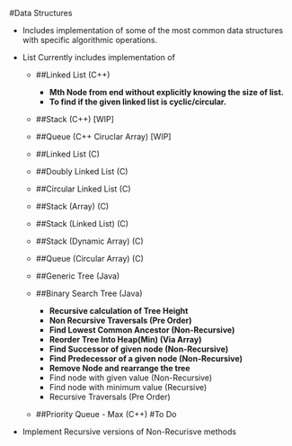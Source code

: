 #Data Structures 

* Includes implementation of some of the most common data structures with specific algorithmic operations.
* List Currently includes implementation of  

	* ##Linked List (C++)
		* **Mth Node from end without explicitly knowing the size of list.**
		* **To find if the given linked list is cyclic/circular.**
	
	* ##Stack (C++) [WIP]
	
	* ##Queue (C++ Ciruclar Array) [WIP]

	* ##Linked List (C)
	 
	* ##Doubly Linked List (C)
	
	* ##Circular Linked List (C)
	
	* ##Stack (Array) (C)

	* ##Stack (Linked List) (C)

	* ##Stack (Dynamic Array) (C)

	* ##Queue (Circular Array) (C)
	
	* ##Generic Tree (Java)
	
	* ##Binary Search Tree (Java)
		* **Recursive calculation of Tree Height**
		* **Non Recursive Traversals (Pre Order)**
		* **Find Lowest Common Ancestor (Non-Recursive)**
		* **Reorder Tree Into Heap(Min) (Via Array)**
		* **Find Successor of given node (Non-Recursive)**
		* **Find Predecessor of a given node (Non-Recursive)**
		* **Remove Node and rearrange the tree**
		* Find node with given value (Non-Recursive)
		* Find node with minimum value (Recursive)
		* Recursive Traversals (Pre Order)
		
 	* ##Priority Queue - Max (C++)
#To Do
* Implement Recursive versions of Non-Recurisve methods
